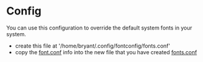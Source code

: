 # Config

You can use this configuration to override the default system fonts in your system.

- create this file at '/home/bryant/.config/fontconfig/fonts.conf'
- copy the [font.conf]("./fonts.conf") info into the new file that you have created
  [fonts.conf]('/home/bryant/.config/fontconfig/fonts.conf')
